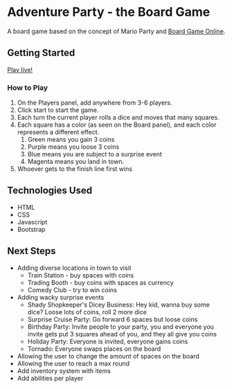 # Adventure Party - the Board Game

A board game based on the concept of Mario Party and [Board Game Online](https://www.boardgame-online.com/).

## Getting Started

[Play live!](https://adventurebg.rosieahill.com/)

### How to Play

1. On the Players panel, add anywhere from 3-6 players.
2. Click start to start the game.
3. Each turn the current player rolls a dice and moves that many squares.
4. Each square has a color (as seen on the Board panel), and each color represents a different effect.
   1. Green means you gain 3 coins
   2. Purple means you loose 3 coins
   3. Blue means you are subject to a surprise event
   4. Magenta means you land in town.
5. Whoever gets to the finish line first wins

## Technologies Used

- HTML
- CSS
- Javascript
- Bootstrap

## Next Steps

- Adding diverse locations in town to visit
  - Train Station - buy spaces with coins
  - Trading Booth - buy coins with spaces as currency
  - Comedy Club - try to win coins
- Adding wacky surprise events
  - Shady Shopkeeper's Dicey Business: Hey kid, wanna buy some dice? Loose lots of coins, roll 2 more dice
  - Surprise Cruise Party: Go forward 6 spaces but loose coins
  - Birthday Party: Invite people to your party, you and everyone you invite gets put 3 squares ahead of you, and they all give you coins
  - Holiday Party: Everyone is invited, everyone gains coins
  - Tornado: Everyone swaps places on the board
- Allowing the user to change the amount of spaces on the board
- Allowing the user to reach a max round
- Add inventory system with items
- Add abilities per player
